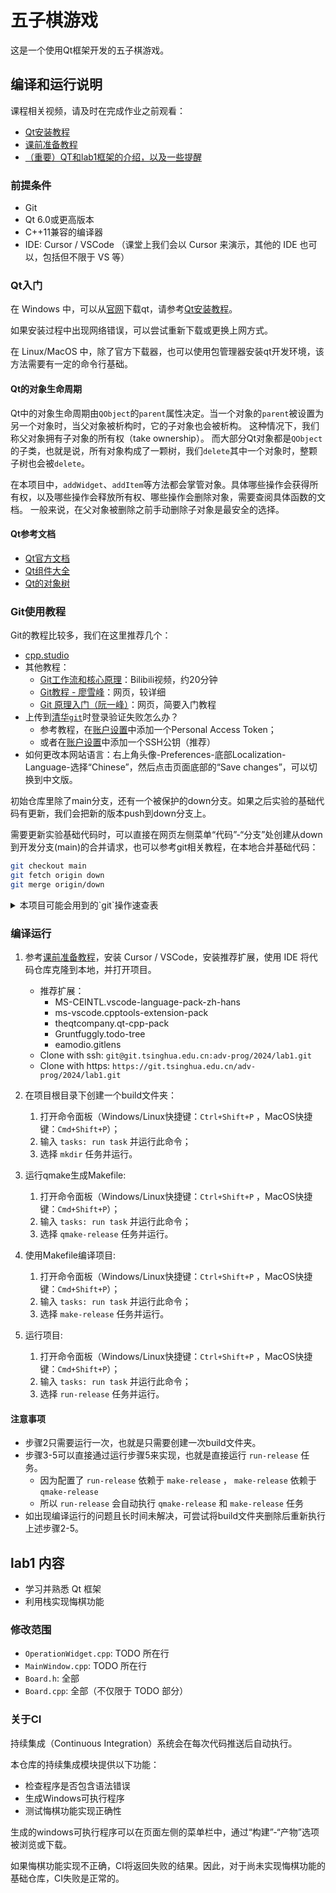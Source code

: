 # 五子棋游戏

这是一个使用Qt框架开发的五子棋游戏。

## 编译和运行说明

课程相关视频，请及时在完成作业之前观看：

- [Qt安装教程](https://meeting.tencent.com/crm/NXBPkX8K4c)
- [课前准备教程](https://meeting.tencent.com/crm/lR9GLWENe4)
- [（重要）QT和lab1框架的介绍，以及一些提醒](https://meeting.tencent.com/crm/NA6xk7Rlc7)

### 前提条件

- Git
- Qt 6.0或更高版本
- C++11兼容的编译器
- IDE: Cursor / VSCode （课堂上我们会以 Cursor 来演示，其他的 IDE 也可以，包括但不限于 VS 等）

### Qt入门

在 Windows 中，可以从[官网](https://www.qt.io/download-qt-installer-oss)下载qt，请参考[Qt安装教程](https://meeting.tencent.com/crm/NXBPkX8K4c)。

如果安装过程中出现网络错误，可以尝试重新下载或更换上网方式。

在 Linux/MacOS 中，除了官方下载器，也可以使用包管理器安装qt开发环境，该方法需要有一定的命令行基础。

#### Qt的对象生命周期

Qt中的对象生命周期由`QObject`的`parent`属性决定。当一个对象的`parent`被设置为另一个对象时，当父对象被析构时，它的子对象也会被析构。
这种情况下，我们称父对象拥有子对象的所有权（take ownership）。
而大部分Qt对象都是`QObject`的子类，也就是说，所有对象构成了一颗树，我们`delete`其中一个对象时，整颗子树也会被`delete`。

在本项目中，`addWidget`、`addItem`等方法都会掌管对象。具体哪些操作会获得所有权，以及哪些操作会释放所有权、哪些操作会删除对象，需要查阅具体函数的文档。
一般来说，在父对象被删除之前手动删除子对象是最安全的选择。

#### Qt参考文档

* [Qt官方文档](https://doc.qt.io/qt-6/index.html)
* [Qt组件大全](https://doc.qt.io/qt-6/gallery.html)
* [Qt的对象树](https://doc.qt.io/qt-6/objecttrees.html)

### Git使用教程

Git的教程比较多，我们在这里推荐几个：

- [cpp.studio](https://cpp.studio/toolchain/git/)
- 其他教程：
    * [Git工作流和核心原理](https://www.bilibili.com/video/BV1r3411F7kn)：Bilibili视频，约20分钟
    * [Git教程 - 廖雪峰](https://www.liaoxuefeng.com/wiki/896043488029600)：网页，较详细
    * [Git 原理入门（阮一峰）](http://www.ruanyifeng.com/blog/2018/10/git-internals.html)：网页，简要入门教程
- 上传到[清华`git`](https://git.tsinghua.edu.cn/)时登录验证失败怎么办？
    * 参考教程，在[账户设置](https://git.tsinghua.edu.cn/-/user_settings/personal_access_tokens)中添加一个Personal Access Token；
    * 或者在[账户设置](https://git.tsinghua.edu.cn/-/user_settings/keys)中添加一个SSH公钥（推荐）
- 如何更改本网站语言：右上角头像-Preferences-底部Localization-Language-选择“Chinese”，然后点击页面底部的“Save changes”，可以切换到中文版。

初始仓库里除了main分支，还有一个被保护的down分支。如果之后实验的基础代码有更新，我们会把新的版本push到down分支上。

需要更新实验基础代码时，可以直接在网页左侧菜单“代码”-“分支”处创建从down到开发分支(main)的合并请求，也可以参考git相关教程，在本地合并基础代码：

```bash
git checkout main
git fetch origin down
git merge origin/down
```

<details>
<summary>
本项目可能会用到的`git`操作速查表
</summary>

#### 基础操作

以下所有命令中`<word>`需要替换为你自己的内容。

设置用户名和邮箱：
```bash
git config --global user.email "<your email>"
git config --global user.name "<your name>"
# 例：
git config --global user.email "email@example.com"
git config --global user.name "San Zhang"
```

将代码从网上下载至本地：
```bash
git clone <repo-url>
# 例：
git clone https://git.tsinghua.edu.cn/adv-prog/2022/leveldb-sk/
```

进入仓库目录，查看当前仓库状态：
```bash
git status
```

添加文件到暂存区：
```bash
git add <files>
# 例：添加当前目录下的所有文件。“.”表示当前目录。
git add .
```

提交暂存区的文件至版本库：
```bash
git commit -m "<your message>"
# 例：
git commit -m "Create a new file"
```

#### 同步操作

添加一个远程地址：
```bash
git remote add <remote_name> <remote_url>
# 例：
git remote add upstream https://git.tsinghua.edu.cn/adv-prog/2022/leveldb-sk/
```

推送版本库的文件至远程仓库（如清华`git`）：
```bash
git push <remote> <branch>
# 例：
git push origin main
```

从远程库中下载更新：
```bash
git fetch origin main
git merge origin/main # 合并origin远程的main分支到本地的当前分支
# 或将两步合为一步：
git pull
```

#### 分支操作

创建一个新分支：
```bash
git branch <branch_name>
# 例：
git branch patch_1
```

切换到某分支：
```bash
git checkout <branch_name>
# 例：
git checkout patch_1
# 切换回来main分支：
git checkout main
```

</details>

### 编译运行

1. 参考[课前准备教程](https://meeting.tencent.com/crm/lR9GLWENe4)，安装 Cursor / VSCode，安装推荐扩展，使用 IDE 将代码仓库克隆到本地，并打开项目。
   - 推荐扩展：
     - MS-CEINTL.vscode-language-pack-zh-hans
     - ms-vscode.cpptools-extension-pack
     - theqtcompany.qt-cpp-pack
     - Gruntfuggly.todo-tree
     - eamodio.gitlens
   - Clone with ssh: `git@git.tsinghua.edu.cn:adv-prog/2024/lab1.git`
   - Clone with https: `https://git.tsinghua.edu.cn/adv-prog/2024/lab1.git`

2. 在项目根目录下创建一个build文件夹：
   1. 打开命令面板（Windows/Linux快捷键：`Ctrl+Shift+P` ，MacOS快捷键：`Cmd+Shift+P`）；
   2. 输入 `tasks: run task` 并运行此命令；
   3. 选择 `mkdir` 任务并运行。

3. 运行qmake生成Makefile:
   1. 打开命令面板（Windows/Linux快捷键：`Ctrl+Shift+P` ，MacOS快捷键：`Cmd+Shift+P`）；
   2. 输入 `tasks: run task` 并运行此命令；
   3. 选择 `qmake-release` 任务并运行。

4. 使用Makefile编译项目:
   1. 打开命令面板（Windows/Linux快捷键：`Ctrl+Shift+P` ，MacOS快捷键：`Cmd+Shift+P`）；
   2. 输入 `tasks: run task` 并运行此命令；
   3. 选择 `make-release` 任务并运行。

5. 运行项目:
   1. 打开命令面板（Windows/Linux快捷键：`Ctrl+Shift+P` ，MacOS快捷键：`Cmd+Shift+P`）；
   2. 输入 `tasks: run task` 并运行此命令；
   3. 选择 `run-release` 任务并运行。

#### 注意事项

- 步骤2只需要运行一次，也就是只需要创建一次build文件夹。
- 步骤3-5可以直接通过运行步骤5来实现，也就是直接运行 `run-release` 任务。
  - 因为配置了 `run-release` 依赖于 `make-release` ， `make-release` 依赖于 `qmake-release` 
  - 所以 `run-release` 会自动执行 `qmake-release` 和 `make-release` 任务
- 如出现编译运行的问题且长时间未解决，可尝试将build文件夹删除后重新执行上述步骤2-5。

## lab1 内容

- 学习并熟悉 Qt 框架
- 利用栈实现悔棋功能

### 修改范围

- `OperationWidget.cpp`: TODO 所在行
- `MainWindow.cpp`: TODO 所在行
- `Board.h`: 全部
- `Board.cpp`: 全部（不仅限于 TODO 部分）

### 关于CI

持续集成（Continuous Integration）系统会在每次代码推送后自动执行。

本仓库的持续集成模块提供以下功能：

- 检查程序是否包含语法错误
- 生成Windows可执行程序
- 测试悔棋功能实现正确性

生成的windows可执行程序可以在页面左侧的菜单栏中，通过“构建”-“产物”选项被浏览或下载。

如果悔棋功能实现不正确，CI将返回失败的结果。因此，对于尚未实现悔棋功能的基础仓库，CI失败是正常的。
